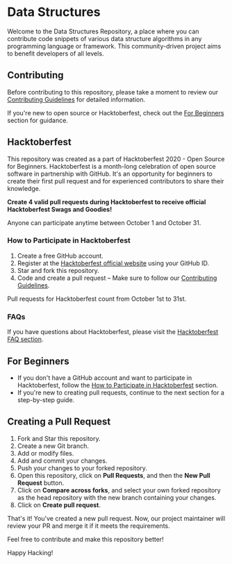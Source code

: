 # Data Structures

Welcome to the Data Structures Repository, a place where you can contribute code snippets of various data structure algorithms in any programming language or framework. This community-driven project aims to benefit developers of all levels.

## Contributing

Before contributing to this repository, please take a moment to review our [Contributing Guidelines](CONTRIBUTING.md) for detailed information.

If you're new to open source or Hacktoberfest, check out the [For Beginners](#for-beginners) section for guidance.

## Hacktoberfest

This repository was created as a part of Hacktoberfest 2020 - Open Source for Beginners. Hacktoberfest is a month-long celebration of open source software in partnership with GitHub. It's an opportunity for beginners to create their first pull request and for experienced contributors to share their knowledge.

**Create 4 valid pull requests during Hacktoberfest to receive official Hacktoberfest Swags and Goodies!**

Anyone can participate anytime between October 1 and October 31.

### How to Participate in Hacktoberfest

1. Create a free GitHub account.
2. Register at the [Hacktoberfest official website](https://hacktoberfest.digitalocean.com) using your GitHub ID.
3. Star and fork this repository.
4. Code and create a pull request – Make sure to follow our [Contributing Guidelines](CONTRIBUTING.md).

Pull requests for Hacktoberfest count from October 1st to 31st.

### FAQs

If you have questions about Hacktoberfest, please visit the [Hacktoberfest FAQ section](https://hacktoberfest.digitalocean.com/faq/).

## For Beginners

- If you don't have a GitHub account and want to participate in Hacktoberfest, follow the [How to Participate in Hacktoberfest](#how-to-participate-in-hacktoberfest) section.
- If you're new to creating pull requests, continue to the next section for a step-by-step guide.

## Creating a Pull Request

1. Fork and Star this repository.
2. Create a new Git branch.
3. Add or modify files.
4. Add and commit your changes.
5. Push your changes to your forked repository.
6. Open this repository, click on **Pull Requests**, and then the **New Pull Request** button.
7. Click on **Compare across forks**, and select your own forked repository as the head repository with the new branch containing your changes.
8. Click on **Create pull request**.

That's it! You've created a new pull request. Now, our project maintainer will review your PR and merge it if it meets the requirements.

Feel free to contribute and make this repository better!

Happy Hacking!
